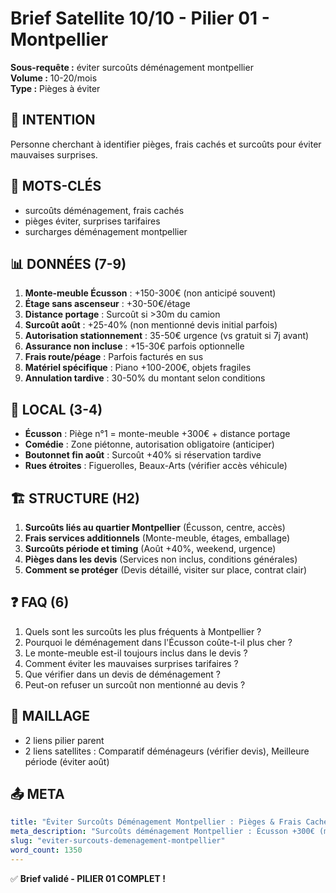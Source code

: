 # Brief Satellite 10/10 - Pilier 01 - Montpellier

**Sous-requête :** éviter surcoûts déménagement montpellier  
**Volume :** 10-20/mois  
**Type :** Pièges à éviter

## 🎯 INTENTION
Personne cherchant à identifier pièges, frais cachés et surcoûts pour éviter mauvaises surprises.

## 🔑 MOTS-CLÉS
- surcoûts déménagement, frais cachés
- pièges éviter, surprises tarifaires
- surcharges déménagement montpellier

## 📊 DONNÉES (7-9)
1. **Monte-meuble Écusson** : +150-300€ (non anticipé souvent)
2. **Étage sans ascenseur** : +30-50€/étage
3. **Distance portage** : Surcoût si >30m du camion
4. **Surcoût août** : +25-40% (non mentionné devis initial parfois)
5. **Autorisation stationnement** : 35-50€ urgence (vs gratuit si 7j avant)
6. **Assurance non incluse** : +15-30€ parfois optionnelle
7. **Frais route/péage** : Parfois facturés en sus
8. **Matériel spécifique** : Piano +100-200€, objets fragiles
9. **Annulation tardive** : 30-50% du montant selon conditions

## 📍 LOCAL (3-4)
- **Écusson** : Piège n°1 = monte-meuble +300€ + distance portage
- **Comédie** : Zone piétonne, autorisation obligatoire (anticiper)
- **Boutonnet fin août** : Surcoût +40% si réservation tardive
- **Rues étroites** : Figuerolles, Beaux-Arts (vérifier accès véhicule)

## 🏗️ STRUCTURE (H2)
1. **Surcoûts liés au quartier Montpellier** (Écusson, centre, accès)
2. **Frais services additionnels** (Monte-meuble, étages, emballage)
3. **Surcoûts période et timing** (Août +40%, weekend, urgence)
4. **Pièges dans les devis** (Services non inclus, conditions générales)
5. **Comment se protéger** (Devis détaillé, visiter sur place, contrat clair)

## ❓ FAQ (6)
1. Quels sont les surcoûts les plus fréquents à Montpellier ?
2. Pourquoi le déménagement dans l'Écusson coûte-t-il plus cher ?
3. Le monte-meuble est-il toujours inclus dans le devis ?
4. Comment éviter les mauvaises surprises tarifaires ?
5. Que vérifier dans un devis de déménagement ?
6. Peut-on refuser un surcoût non mentionné au devis ?

## 🔗 MAILLAGE
- 2 liens pilier parent
- 2 liens satellites : Comparatif déménageurs (vérifier devis), Meilleure période (éviter août)

## 📤 META
```yaml
title: "Éviter Surcoûts Déménagement Montpellier : Pièges & Frais Cachés"
meta_description: "Surcoûts déménagement Montpellier : Écusson +300€ (monte-meuble), étages +50€, août +40%. Pièges à éviter, devis à vérifier. Guide protection."
slug: "eviter-surcouts-demenagement-montpellier"
word_count: 1350
---
```

✅ **Brief validé - PILIER 01 COMPLET !**

